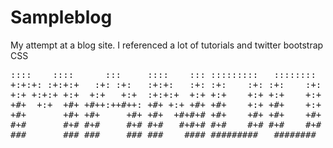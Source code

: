 Sampleblog
==================

My attempt at a blog site. I referenced a lot of tutorials and twitter bootstrap CSS
<pre>
::::    ::::      :::     ::::    ::: :::::::::   ::::::::   :::::::      :::     
+:+:+: :+:+:+   :+: :+:   :+:+:   :+: :+:    :+: :+:    :+: :+:   :+:    :+:      
+:+ +:+:+ +:+  +:+   +:+  :+:+:+  +:+ +:+    +:+ +:+    +:+ +:+  :+:+   +:+ +:+   
+#+  +:+  +#+ +#++:++#++: +#+ +:+ +#+ +#+    +:+ +#+    +:+ +#+ + +:+  +#+  +:+   
+#+       +#+ +#+     +#+ +#+  +#+#+# +#+    +#+ +#+    +#+ +#+#  +#+ +#+#+#+#+#+ 
#+#       #+# #+#     #+# #+#   #+#+# #+#    #+# #+#    #+# #+#   #+#       #+#   
###       ### ###     ### ###    #### #########   ########   #######        ###  
</pre>